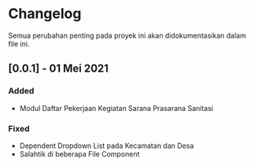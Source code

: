 # Changelog

Semua perubahan penting pada proyek ini akan didokumentasikan dalam file ini.

## [0.0.1] - 01 Mei 2021

### Added 

- Modul Daftar Pekerjaan Kegiatan Sarana Prasarana Sanitasi

### Fixed

- Dependent Dropdown List pada Kecamatan dan Desa
- Salahtik di beberapa File Component
